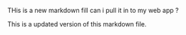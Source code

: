 THis is a new markdown fill can i pull it in to my web app ?


This is a updated version of this markdown file.
